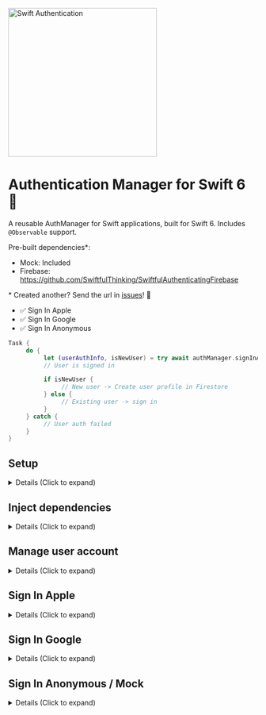<p align="left">
    <img src="https://github.com/user-attachments/assets/a957e338-8c43-4fc5-bddf-f74edc129f80" alt="Swift Authentication" width="300px" />
</p>

# Authentication Manager for Swift 6 📝

A reusable AuthManager for Swift applications, built for Swift 6. Includes `@Observable` support.

Pre-built dependencies*:

- Mock: Included
- Firebase: https://github.com/SwiftfulThinking/SwiftfulAuthenticatingFirebase

\* Created another? Send the url in [issues](https://github.com/SwiftfulThinking/SwiftfulAuthenticating/issues)! 🥳

- ✅ Sign In Apple
- ✅ Sign In Google
- ✅ Sign In Anonymous

```swift
Task {
     do {
          let (userAuthInfo, isNewUser) = try await authManager.signInApple()
          // User is signed in

          if isNewUser {
               // New user -> Create user profile in Firestore
          } else {
               // Existing user -> sign in
          }
     } catch {
          // User auth failed
     }
}
```

## Setup

<details>
<summary> Details (Click to expand) </summary>
<br>
    
#### Create an instance of PurchaseManager:

```swift
let authManager = AuthManager(services: any AuthService, logger: LogManager?)

#if DEBUG
let authManager = AuthManager(service: MockAuthService(), logger: logManager)
#else
let authManager = AuthManager(service: FirebaseAuthService(), logger: logManager)
#endif
```

#### Optionally add to SwiftUI environment as an @Observable

```swift
Text("Hello, world!")
    .environment(authManager)
```

</details>

## Inject dependencies

<details>
<summary> Details (Click to expand) </summary>
<br>
    
`AuthManager` is initialized with a `AuthService`. This is a public protocol you can use to create your own dependency.

`MockPurchaseService` is included for SwiftUI previews and testing. 

```swift
// User is not yet authenticated
let service = MockAuthService(user: nil)

// User is already authenticated
let service = MockAuthService(user: .mock)
```

Other services are not directly included, so that the developer can pick-and-choose which dependencies to add to the project. 

You can create your own `AuthService` by conforming to the protocol:

```swift
public protocol AuthService: Sendable {
    func getAuthenticatedUser() -> UserAuthInfo?
    func addAuthenticatedUserListener() -> AsyncStream<UserAuthInfo?>
    func signIn(option: SignInOption) async throws -> (user: UserAuthInfo, isNewUser: Bool)
    func signOut() throws
    func deleteAccount() async throws
}
```

</details>

## Manage user account

<details>
<summary> Details (Click to expand) </summary>
<br>
    
The manager will automatically fetch and listen for an authenticated user on launch, via `getAuthenticatedUser` and `addAuthenticatedUserListener`.

### Get authenticated user's info:
```swift
let userId = authManager.auth.uid
let authUser = authManager.auth

// Throwing method for convenience with async/await
let uid = try authManager.getAuthId()
```

### Sign out or delete auth:
```swift
try authManager.signOut()
try await authManager.deleteAccount()
```

</details>

## Sign In Apple

<details>
<summary> Details (Click to expand) </summary>
<br>

### Add Sign in with Apple Signing Capability to your Xcode project.
* Xcode Project Navigator -> Target -> Signing & Capabilities -> + Capability -> Sign in with Apple (requires Apple Developer Account)

### Add Apple Button (optional), via SwiftfulAuthUI library
```swift
import SwiftfulAuthUI

SignInAppleButtonView()
    .frame(height: 50)
```

### Sign in

```swift
try await authManager.signInApple()
```
</details>


## Sign In Google

<details>
<summary> Details (Click to expand) </summary>
<br>

### Update your app's the info.plist file.
* Firebase Console -> Project Settings -> Your apps -> GoogleService-Info.plist

### Add custom URL scheme (URL Types -> REVERSED_CLIENT_ID)
* GoogleService-Info.plist -> REVERSED_CLIENT_ID
* Xcode Project Navigator -> Target -> Info -> URL Types -> add REVERSED_CLIENT_ID as URL Schemes value

### Add Google Button (optional), via SwiftfulAuthUI library
```swift
import SwiftfulAuthUI

SignInGoogleButtonView()
    .frame(height: 50)
```

### Sign in
```swift
try await authManager.signInGoogle(GIDClientID: clientId)
```

</details>

## Sign In Anonymous / Mock

<details>
<summary> Details (Click to expand) </summary>
<br>

### Add Anonymous Button (optional), via SwiftfulAuthUI library
```swift
import SwiftfulAuthUI

SignInAnonymousButtonView()
    .frame(height: 50)
```

### Sign in
```swift
try await authManager.signInAnonymous()
```

</details>
